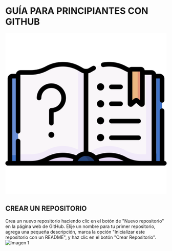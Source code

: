 # GUÍA PARA PRINCIPIANTES CON GITHUB
![Imagen de Portada](CarpetaGit/0.Edicion.png)
## CREAR UN REPOSITORIO
Crea un nuevo repositorio haciendo clic en el botón de "Nuevo repositorio" en la página web de GitHub.
Elije un nombre para tu primer repositorio, agrega una pequeña descripción, marca la opción "Inicializar este repositorio con un README", y haz clic en el botón "Crear Repositorio".
![Imagen 1](CarpetaGit/1.Crearrepositorio.png)
